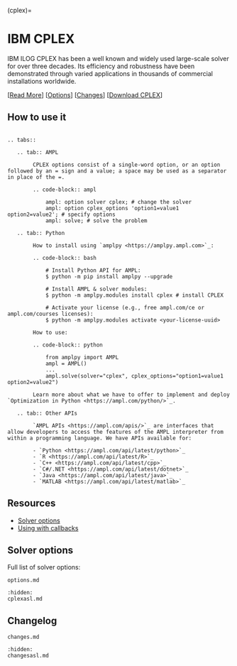 (cplex)=

# IBM CPLEX

IBM ILOG CPLEX has been a well known and widely used large-scale solver for over three decades. Its efficiency and robustness have been demonstrated through varied applications in thousands of commercial installations worldwide.

[[Read More](https://ampl.com/products/solvers/solvers-we-sell/cplex/)]
[[Options](#solver-options)]
[[Changes](changes.md)]
[[Download CPLEX](https://portal.ampl.com/user/ampl/download/cplex)]

## How to use it

```{eval-rst}

.. tabs::

   .. tab:: AMPL

        CPLEX options consist of a single-word option, or an option followed by an = sign and a value; a space may be used as a separator in place of the =.

        .. code-block:: ampl

            ampl: option solver cplex; # change the solver
            ampl: option cplex_options 'option1=value1 option2=value2'; # specify options
            ampl: solve; # solve the problem

   .. tab:: Python
   
        How to install using `amplpy <https://amplpy.ampl.com>`_:

        .. code-block:: bash

            # Install Python API for AMPL:
            $ python -m pip install amplpy --upgrade

            # Install AMPL & solver modules:
            $ python -m amplpy.modules install cplex # install CPLEX

            # Activate your license (e.g., free ampl.com/ce or ampl.com/courses licenses):
            $ python -m amplpy.modules activate <your-license-uuid>

        How to use:

        .. code-block:: python

            from amplpy import AMPL
            ampl = AMPL()
            ...
            ampl.solve(solver="cplex", cplex_options="option1=value1 option2=value2")

        Learn more about what we have to offer to implement and deploy `Optimization in Python <https://ampl.com/python/>`_.

   .. tab:: Other APIs

        `AMPL APIs <https://ampl.com/apis/>`_ are interfaces that allow developers to access the features of the AMPL interpreter from within a programming language. We have APIs available for:

        - `Python <https://ampl.com/api/latest/python>`_
        - `R <https://ampl.com/api/latest/R>`_
        - `C++ <https://ampl.com/api/latest/cpp>`_
        - `C#/.NET <https://ampl.com/api/latest/dotnet>`_
        - `Java <https://ampl.com/api/latest/java>`_
        - `MATLAB <https://ampl.com/api/latest/matlab>`_
```

## Resources

* [Solver options](#solver-options)
* [Using with callbacks](https://ampls.ampl.com/)

## Solver options

Full list of solver options:
```{toctree}
options.md
```
```{toctree}
:hidden:
cplexasl.md
```

## Changelog

```{toctree}
changes.md
```
```{toctree}
:hidden:
changesasl.md
```
